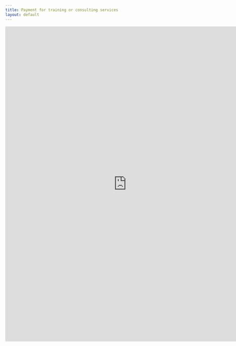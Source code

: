 ```yaml
---
title: Payment for training or consulting services
layout: default
---
```


<iframe width="768" height="998" src="https://zohosecurepay.com/checkout/ln0zy71-so1krugdh2nkh/Payment-for-statistics-training-or-consulting" style="border:none;"></iframe>